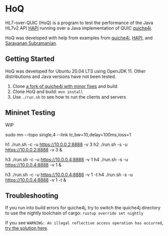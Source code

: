 # HoQ

HL7-over-QUIC (HoQ) is a program to test the performance of the Java HL7v2 API [HAPI](https://github.com/hapifhir/hapi-hl7v2) running over a Java implementation of QUIC [quiche4j](https://github.com/kachayev/quiche4j).

HoQ was developed with help from examples from [quiche4j](https://github.com/kachayev/quiche4j/tree/master/quiche4j-examples/src/main/java/io/quiche4j/examples), [HAPI](https://hapifhir.github.io/hapi-hl7v2/hapi-hl7overhttp/doc_hapi.html), and [Saravanan Subramanian](https://saravanansubramanian.com/hl7tutorials/#hl7-programming-tutorials-using-hapi-and-java).

## Getting Started

HoQ was developed for Ubuntu 20.04 LTS using OpenJDK 11. Other distributions and Java versions have not been tested.

1. Clone [a fork of quiche4j with minor fixes](https://github.com/gordonchiang/quiche4j/tree/feature-Enable_sending_body_with_request) and build
2. Clone HoQ and build: `mvn install`
3. Use `./run.sh` to see how to run the clients and servers

## Mininet Testing

WIP

sudo mn --topo single,4  --link tc,bw=10,delay=100ms,loss=1

h1 ./run.sh -c -u https://10.0.0.2:8888 -v 3
h2 ./run.sh -s -u https://10.0.0.2:8888 -v 3 &

h3 ./run.sh -c -u https://10.0.0.4:8888 -v 1
h4 ./run.sh -s -u https://10.0.0.4:8888 -v 1 &

h3 ./run.sh -c -u https://10.0.0.4:8888 -v 1 -t
h4 ./run.sh -s -u https://10.0.0.4:8888 -v 1 -t &

## Troubleshooting

If you run into build errors for quiche4j, try to switch the quiche4j directory to use the nightly toolchain of cargo: `rustup override set nightly`

If you see `WARNING: An illegal reflective access operation has occurred`, [try the solution here](https://stackoverflow.com/a/63876216).
